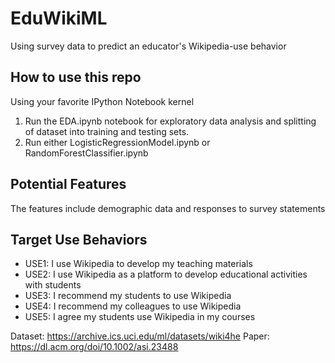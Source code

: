 # EduWikiML
Using survey data to predict an educator's Wikipedia-use behavior


## How to use this repo
Using your favorite IPython Notebook kernel
1. Run the EDA.ipynb notebook for exploratory data analysis and splitting of dataset into training and testing sets.
2. Run either LogisticRegressionModel.ipynb or RandomForestClassifier.ipynb

## Potential Features
The features include demographic data and responses to survey statements


## Target Use Behaviors
- USE1: I use Wikipedia to develop my teaching materials
- USE2: I use Wikipedia as a platform to develop educational activities with students
- USE3: I recommend my students to use Wikipedia
- USE4: I recommend my colleagues to use Wikipedia
- USE5: I agree my students use Wikipedia in my courses


Dataset: https://archive.ics.uci.edu/ml/datasets/wiki4he
Paper: https://dl.acm.org/doi/10.1002/asi.23488
